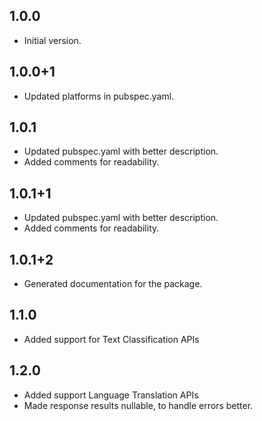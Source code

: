 ## 1.0.0

- Initial version.

## 1.0.0+1

- Updated platforms in pubspec.yaml.

## 1.0.1

- Updated pubspec.yaml with better description.
- Added comments for readability.

## 1.0.1+1

- Updated pubspec.yaml with better description.
- Added comments for readability.

## 1.0.1+2

- Generated documentation for the package.

## 1.1.0

- Added support for Text Classification APIs

## 1.2.0

- Added support Language Translation APIs
- Made response results nullable, to handle errors better.